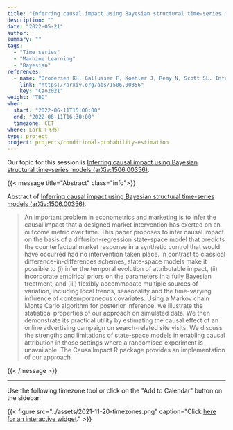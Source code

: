 ```yaml
---
title: "Inferring causal impact using Bayesian structural time-series models"
description: ""
date: "2022-05-21"
author:
summary: ""
tags:
  - "Time series"
  - "Machine Learning"
  - "Bayesian"
references:
  - name: "Brodersen KH, Gallusser F, Koehler J, Remy N, Scott SL. Inferring causal impact using Bayesian structural time-series models. aoas. 2015;9: 247–274. doi:10.1214/14-AOAS788"
    link: "https://arxiv.org/abs/1506.00356"
    key: "Cao2021"
weight: "TBD"
when:
  start: "2022-06-11T15:00:00"
  end: "2022-06-11T16:30:00"
  timezone: CET
where: Lark（飞书）
type: project
project: projects/conditional-probability-estimation
---
```


Our topic for this session is [Inferring causal impact using Bayesian structural time-series models (arXiv:1506.00356)](https://arxiv.org/abs/1506.00356).

{{< message title="Abstract" class="info">}}

Abstract of [Inferring causal impact using Bayesian structural time-series models (arXiv:1506.00356)](https://arxiv.org/abs/1506.00356):

> An important problem in econometrics and marketing is to infer the causal impact that a designed market intervention has exerted on an outcome metric over time. This paper proposes to infer causal impact on the basis of a diffusion-regression state-space model that predicts the counterfactual market response in a synthetic control that would have occurred had no intervention taken place. In contrast to classical difference-in-differences schemes, state-space models make it possible to (i) infer the temporal evolution of attributable impact, (ii) incorporate empirical priors on the parameters in a fully Bayesian treatment, and (iii) flexibly accommodate multiple sources of variation, including local trends, seasonality and the time-varying influence of contemporaneous covariates. Using a Markov chain Monte Carlo algorithm for posterior inference, we illustrate the statistical properties of our approach on simulated data. We then demonstrate its practical utility by estimating the causal effect of an online advertising campaign on search-related site visits. We discuss the strengths and limitations of state-space models in enabling causal attribution in those settings where a randomised experiment is unavailable. The CausalImpact R package provides an implementation of our approach.

{{< /message >}}



---

Use the following timezone tool or click on the "Add to Calendar" button on the sidebar.

{{< figure src="../assets/2021-11-20-timezones.png" caption="Click [here for an interactive widget](https://www.worldtimebuddy.com/?qm=1&lid=1816670,2950159,5,8&h=1816670&date=2021-11-20&sln=21-22.5&hf=1)." >}}



[^matrix_completion_wiki]: {{< cite key="matrix_completion_wiki" >}}